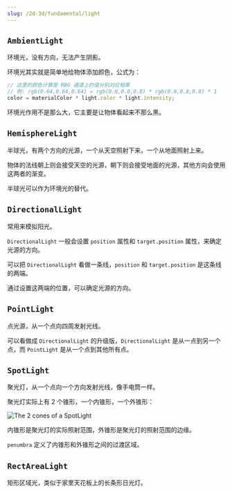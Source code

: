 ```yaml
---
slug: /2d-3d/fundamental/light
---
```


## `AmbientLight`

环境光，没有方向，无法产生阴影。

环境光其实就是简单地给物体添加颜色，公式为：

```typescript
// 这里的颜色计算是 RBG 通道上的值分别对应相乘
// 例: rgb(0.64,0.64,0.64) = rgb(0.8,0.8,0.8) * rgb(0.8,0.8,0.8) * 1
color = materialColor * light.color * light.intensity;
```

环境光作用不是那么大，它主要是让物体看起来不那么黑。

## `HemisphereLight`

半球光，有两个方向的光源，一个从天空照射下来，一个从地面照射上来。

物体的法线朝上则会接受天空的光源，朝下则会接受地面的光源，其他方向会使用这两者的渐变。

半球光可以作为环境光的替代。

## `DirectionalLight`

常用来模拟阳光。

`DirectionalLight` 一般会设置 `position` 属性和 `target.position` 属性，来确定光源的方向。

可以把 `DirectionalLight` 看做一条线，`position` 和 `target.position` 是这条线的两端。

通过设置这两端的位置，可以确定光源的方向。

## `PointLight`

点光源，从一个点向四周发射光线。

可以看做成 `DirectionalLight` 的升级版，`DirectionalLight` 是从一点到另一个点，而 `PointLight` 是从一个点到其他所有点。

## `SpotLight`

聚光灯，从一个点向一个方向发射光线，像手电筒一样。

聚光灯实际上有 2 个锥形，一个内锥形，一个外锥形：

![The 2 cones of a SpotLight](https://img.wukaipeng.com//2025/05/11-180532-0k9V3R-image-20250511180532553.png)

内锥形是聚光灯的实际照射范围，外锥形是聚光灯的照射范围的边缘。

`penumbra` 定义了内锥形和外锥形之间的过渡区域。

## `RectAreaLight`

矩形区域光，类似于家里天花板上的长条形日光灯。


